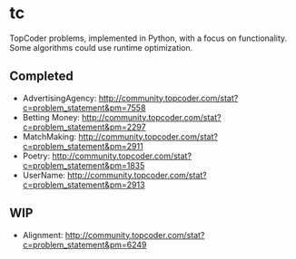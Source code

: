 tc
==

TopCoder problems, implemented in Python, with a focus on functionality.  Some algorithms could use runtime optimization.

Completed
---------
- AdvertisingAgency: http://community.topcoder.com/stat?c=problem_statement&pm=7558
- Betting Money:     http://community.topcoder.com/stat?c=problem_statement&pm=2297
- MatchMaking:       http://community.topcoder.com/stat?c=problem_statement&pm=2911
- Poetry:            http://community.topcoder.com/stat?c=problem_statement&pm=1835
- UserName:          http://community.topcoder.com/stat?c=problem_statement&pm=2913


WIP
---
- Alignment:         http://community.topcoder.com/stat?c=problem_statement&pm=6249